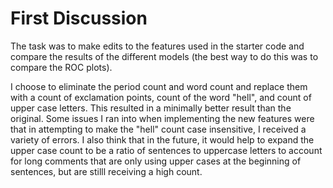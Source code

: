 # First Discussion
The task was to make edits to the features used in the starter code and compare the results of the different models (the best way to do this was to compare the ROC plots).

I choose to eliminate the period count and word count and replace them with a count of exclamation points, count of the word "hell", and count of upper case letters. This resulted in a minimally better result than the original.
Some issues I ran into when implementing the new features were that in attempting to make the "hell" count case insensitive, I received a variety of errors. I also think that in the future, it would help to expand the upper case count to be a ratio of sentences to uppercase letters to account for long comments that are only using upper cases at the beginning of sentences, but are stilll receiving a high count.
